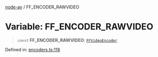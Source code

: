 [node-av](../globals.md) / FF\_ENCODER\_RAWVIDEO

# Variable: FF\_ENCODER\_RAWVIDEO

> `const` **FF\_ENCODER\_RAWVIDEO**: [`FFVideoEncoder`](../type-aliases/FFVideoEncoder.md)

Defined in: [encoders.ts:118](https://github.com/seydx/av/blob/f8631fc881b394300b1479f511d55cf1c370a87f/src/constants/encoders.ts#L118)
